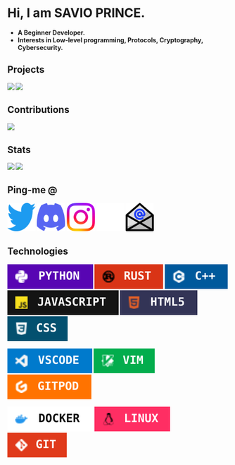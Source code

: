<h1>Hi, I am <b>SAVIO PRINCE<b>.<br></h1>

- **A Beginner Developer.**
- **Interests in Low-level programming, Protocols, Cryptography, Cybersecurity.**

<h2 align="left">Projects</h2>
<p><a href="https://github.com/OIVAS7572/lichess-bot">
<img align="centre" src="https://github-readme-stats.vercel.app/api/pin/?username=OIVAS7572&repo=Lichess-Bot&theme=midnight-purple"></a>
<a href="https://github.com/OIVAS7572/ChessLib">
<img align="centre" src="https://github-readme-stats.vercel.app/api/pin/?username=OIVAS7572&repo=ChessLib&theme=midnight-purple"></a>
</p>

<h2 align="left">Contributions</h2>
<p><a href="https://github.com/ShailChoksi/lichess-bot">
<img align="centre" src="https://github-readme-stats.vercel.app/api/pin/?username=ShailChoksi&repo=lichess-bot&show_owner=true&theme=midnight-purple"></a>
</p>

<h2 align="left">Stats</h2>
<p><a><img align="centre" src="https://github-readme-stats.vercel.app/api?username=OIVAS7572&show_icons=true&include_all_commits=false&line_height=33&theme=midnight-purple"></a>
<a><img align="centre" src="https://github-readme-stats.vercel.app/api/top-langs/?username=OIVAS7572&theme=midnight-purple"></a>
</p>

<h2 align="left">Ping-me &commat;</h2>
<p><a href="https://twitter.com/OIVAS7572"><img src="img/social/twitter.svg" height="64" width="64" alt="Twitter"></a>
<a href="https://discord.com/users/766944681820815400"><img src="img/social/discord.svg" height="64" width="64" alt="Discord"></a>
<a href="https://www.instagram.com/oivas7572/"><img src="img/social/instagram.svg" height="64" width="64" alt="Instagram"></a>
<a href="https://github.com/OIVAS7572"><img src="img/social/github.svg" height="64" width="64" alt="Github"></a>
<a href="javascript:location='mailto:\u0068\u0065\u006c\u006c\u006f\u0040\u006f\u0069\u0076\u0061\u0073\u0037\u0035\u0037\u0032\u002e\u006d\u006c';void 0"><img src="img/social/email.svg" height="64" width="64" alt="E-mail"></a>
</p>
<h2 align="left" id="Technologies">Technologies</h2>
<p><img align="centre" src="img/badges/python.svg" alt="Python">
<img align="centre" src="img/badges/rust.svg" alt="Rust">
<img align="centre" src="img/badges/c++.svg" alt="C++">
<img align="centre" src="img/badges/javascript.svg" alt="JavaScript">
<img align="centre" src="img/badges/html5.svg" alt="HTML5">
<img align="centre" src="img/badges/css.svg" alt="CSS">
</p>
<p><img align="centre" src="img/badges/vscode.svg" alt="VSCode">
<img align="centre" src="img/badges/vim.svg" alt="Vim">
<img align="centre" src="img/badges/gitpod.svg" alt="Gitpod">
</p>
<p><img align="centre" src="img/badges/docker.svg" alt="Docker">
<img align="centre" src="img/badges/linux.svg" alt="Linux">
<img align="centre" src="img/badges/git.svg" alt="Git">
</p>
